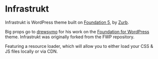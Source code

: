 # Infrastrukt

Infrastrukt is WordPress theme built on [Foundation 5](http://foundation.zurb.com/), by [Zurb](http://zurb.com/).

Big props go to [drewsymo](http://drewsymo.github.com/) for his work on the [Foundation for WordPress](https://github.com/drewsymo/Foundation) theme. Infrastrukt was originally forked from the FWP repository.

Featuring a resource loader, which will allow you to either load your CSS & JS files locally or via CDN.
